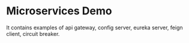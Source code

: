 # Microservices Demo</br>
It contains examples of api gateway, config server, eureka server, feign client, circuit breaker.
